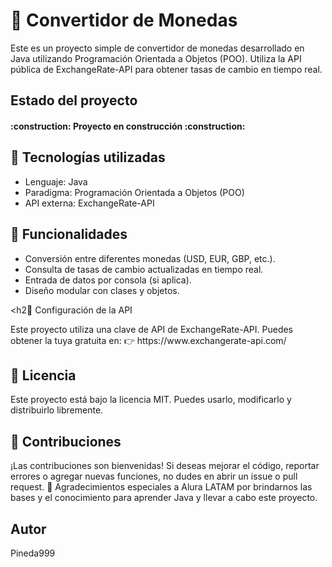 <h1>💱 Convertidor de Monedas</h1>
<p>Este es un proyecto simple de convertidor de monedas desarrollado en Java utilizando Programación Orientada a Objetos (POO). Utiliza la API pública de ExchangeRate-API para obtener tasas de cambio en tiempo real.</p>

<h2>Estado del proyecto</h2>
<h4>
:construction: Proyecto en construcción :construction:
</h4>

<h2>🧰 Tecnologías utilizadas</h2>
<ul>
  <li>Lenguaje: Java</li>
  <li>Paradigma: Programación Orientada a Objetos (POO)</li>
  <li>API externa: ExchangeRate-API</li>
</ul>

<h2>🎯 Funcionalidades</h2>
<ul>
  <li>Conversión entre diferentes monedas (USD, EUR, GBP, etc.).</li>
  <li>Consulta de tasas de cambio actualizadas en tiempo real.</li>
  <li>Entrada de datos por consola (si aplica).</li>
  <li>Diseño modular con clases y objetos.</li>
</ul>

<h2🔑 Configuración de la API</h2>
<p>Este proyecto utiliza una clave de API de ExchangeRate-API. Puedes obtener la tuya gratuita en:
👉 https://www.exchangerate-api.com/</p>

<h2>📄 Licencia</h2>
<p>Este proyecto está bajo la licencia MIT. Puedes usarlo, modificarlo y distribuirlo libremente.</p>

<h2>🤝 Contribuciones</h2>
<p>¡Las contribuciones son bienvenidas! Si deseas mejorar el código, reportar errores o agregar nuevas funciones, no dudes en abrir un issue o pull request.
🙌 Agradecimientos especiales a Alura LATAM por brindarnos las bases y el conocimiento para aprender Java y llevar a cabo este proyecto.</p>

<h2>Autor</h2>
<p>Pineda999</p>
